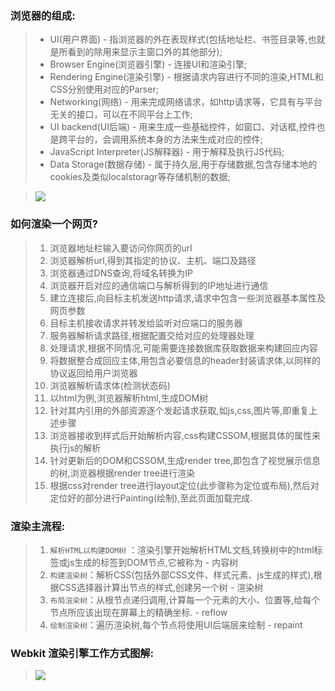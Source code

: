 ### 浏览器的组成:
> - UI(用户界面) - 指浏览器的外在表现样式(包括地址栏、书签目录等,也就是所看到的除用来显示主窗口外的其他部分);
> - Browser Engine(浏览器引擎) - 连接UI和渲染引擎;
> - Rendering Engine(渲染引擎) - 根据请求内容进行不同的渲染,HTML和CSS分别使用对应的Parser;
> - Networking(网络) - 用来完成网络请求，如http请求等，它具有与平台无关的接口，可以在不同平台上工作;
> - UI backend(UI后端) - 用来生成一些基础控件，如窗口、对话框,控件也是跨平台的，会调用系统本身的方法来生成对应的控件;
> - JavaScript Interpreter(JS解释器) - 用于解释及执行JS代码;
> - Data Storage(数据存储) - 属于持久层,用于存储数据,包含存储本地的cookies及类似localstoragr等存储机制的数据;

> ![](http://www.nowamagic.net/librarys/images/201404/2014_04_04_02.png)

### 如何渲染一个网页?
> 1. 浏览器地址栏输入要访问你网页的url
> 2. 浏览器解析url,得到其指定的协议、主机、端口及路径
> 3. 浏览器通过DNS查询,将域名转换为IP
> 4. 浏览器开启对应的通信端口与解析得到的IP地址进行通信
> 5. 建立连接后,向目标主机发送http请求,请求中包含一些浏览器基本属性及网页参数
> 6. 目标主机接收请求并转发给监听对应端口的服务器
> 7. 服务器解析请求路径,根据配置交给对应的处理器处理
> 8. 处理请求,根据不同情况,可能需要连接数据库获取数据来构建回应内容
> 9. 将数据整合成回应主体,用包含必要信息的header封装请求体,以同样的协议返回给用户浏览器
> 10. 浏览器解析请求体(检测状态码)
> 11. 以html为例,浏览器解析html,生成DOM树
> 12. 针对其内引用的外部资源逐个发起请求获取,如js,css,图片等,即重复上述步骤
> 13. 浏览器接收到样式后开始解析内容,css构建CSSOM,根据具体的属性来执行js的解析
> 14. 针对更新后的DOM和CSSOM,生成render tree,即包含了视觉展示信息的树,浏览器根据render tree进行渲染
> 15. 根据css对render tree进行layout定位(此步骤称为定位或布局),然后对定位好的部分进行Painting(绘制),至此页面加载完成.

### 渲染主流程:
> 1. ```解析HTML以构建DOM树``` ：渲染引擎开始解析HTML文档,转换树中的html标签或js生成的标签到DOM节点,它被称为 - 内容树
> 2. ```构建渲染树```：解析CSS(包括外部CSS文件、样式元素、js生成的样式),根据CSS选择器计算出节点的样式,创建另一个树 - 渲染树
> 3. ```布局渲染树```：从根节点递归调用,计算每一个元素的大小、位置等,给每个节点所应该出现在屏幕上的精确坐标. - reflow
> 4. ```绘制渲染树```：遍历渲染树,每个节点将使用UI后端层来绘制 - repaint

### Webkit 渲染引擎工作方式图解:
> ![](http://taligarsiel.com/Projects/webkitflow.png)
